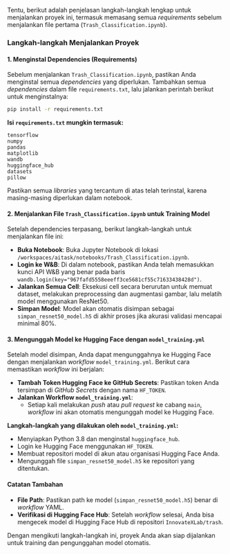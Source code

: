 Tentu, berikut adalah penjelasan langkah-langkah lengkap untuk menjalankan proyek ini, termasuk memasang semua *requirements* sebelum menjalankan file pertama (`Trash_Classification.ipynb`).

### Langkah-langkah Menjalankan Proyek

#### 1. **Menginstal Dependencies (Requirements)**
   Sebelum menjalankan `Trash_Classification.ipynb`, pastikan Anda menginstal semua *dependencies* yang diperlukan. Tambahkan semua *dependencies* dalam file `requirements.txt`, lalu jalankan perintah berikut untuk menginstalnya:

   ```bash
   pip install -r requirements.txt
   ```

   **Isi `requirements.txt` mungkin termasuk:**
   ```plaintext
   tensorflow
   numpy
   pandas
   matplotlib
   wandb
   huggingface_hub
   datasets
   pillow
   ```

   Pastikan semua *libraries* yang tercantum di atas telah terinstal, karena masing-masing diperlukan dalam notebook.

#### 2. **Menjalankan File `Trash_Classification.ipynb` untuk Training Model**

   Setelah dependencies terpasang, berikut langkah-langkah untuk menjalankan file ini:
   
   - **Buka Notebook**: Buka Jupyter Notebook di lokasi `/workspaces/aitask/notebooks/Trash_Classification.ipynb`.
   - **Login ke W&B**: Di dalam notebook, pastikan Anda telah memasukkan kunci API W&B yang benar pada baris `wandb.login(key="967fafd5558eeeff3ce5681cf55c71633438428d")`.
   - **Jalankan Semua Cell**: Eksekusi cell secara berurutan untuk memuat dataset, melakukan preprocessing dan augmentasi gambar, lalu melatih model menggunakan ResNet50.
   - **Simpan Model**: Model akan otomatis disimpan sebagai `simpan_resnet50_model.h5` di akhir proses jika akurasi validasi mencapai minimal 80%.

#### 3. **Mengunggah Model ke Hugging Face dengan `model_training.yml`**

   Setelah model disimpan, Anda dapat mengunggahnya ke Hugging Face dengan menjalankan *workflow* `model_training.yml`. Berikut cara memastikan *workflow* ini berjalan:

   - **Tambah Token Hugging Face ke GitHub Secrets**: Pastikan token Anda tersimpan di *GitHub Secrets* dengan nama `HF_TOKEN`.
   - **Jalankan Workflow `model_training.yml`**:
     - Setiap kali melakukan *push* atau *pull request* ke cabang `main`, *workflow* ini akan otomatis mengunggah model ke Hugging Face.
   
   **Langkah-langkah yang dilakukan oleh `model_training.yml`:**
   - Menyiapkan Python 3.8 dan menginstal `huggingface_hub`.
   - Login ke Hugging Face menggunakan `HF_TOKEN`.
   - Membuat repositori model di akun atau organisasi Hugging Face Anda.
   - Mengunggah file `simpan_resnet50_model.h5` ke repositori yang ditentukan.

#### Catatan Tambahan
   - **File Path**: Pastikan path ke model (`simpan_resnet50_model.h5`) benar di *workflow* YAML.
   - **Verifikasi di Hugging Face Hub**: Setelah *workflow* selesai, Anda bisa mengecek model di Hugging Face Hub di repositori `InnovateXLab/trash`.

Dengan mengikuti langkah-langkah ini, proyek Anda akan siap dijalankan untuk training dan pengunggahan model otomatis.